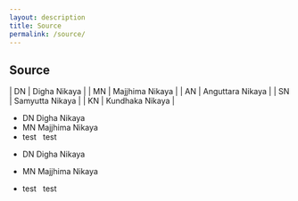 ```yaml
---
layout: description
title: Source
permalink: /source/
---
```

## Source

| DN | Digha Nikaya |
| MN | Majjhima Nikaya |
| AN | Anguttara Nikaya |
| SN | Samyutta Nikaya |
| KN | Kundhaka Nikaya |

* DN Digha Nikaya
* MN Majjhima Nikaya
* test &nbsp; test

<div class="container2">
  <div class="justice">
  
* DN Digha Nikaya
* MN Majjhima Nikaya
* test &nbsp; test

  </div>
</div>


